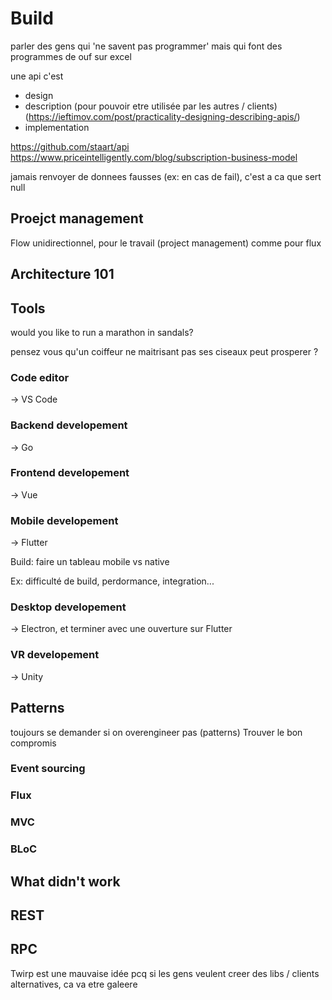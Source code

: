 # Build

parler des gens qui 'ne savent pas programmer' mais qui font des programmes de ouf sur excel

une api c'est
* design
* description (pour pouvoir etre utilisée par les autres / clients) (https://ieftimov.com/post/practicality-designing-describing-apis/)
* implementation

https://github.com/staart/api
https://www.priceintelligently.com/blog/subscription-business-model

jamais renvoyer de donnees fausses (ex: en cas de fail), c'est a ca que sert null

## Proejct management

Flow unidirectionnel, pour le travail (project management) comme pour flux


## Architecture 101

## Tools

would you like to run a marathon in sandals?

pensez vous qu'un coiffeur ne maitrisant pas ses ciseaux peut prosperer ?

### Code editor

-> VS Code

### Backend developement

-> Go


### Frontend developement

-> Vue

### Mobile developement

-> Flutter

Build: faire un tableau mobile vs native

Ex: difficulté de build, perdormance, integration...

### Desktop developement

-> Electron, et terminer avec une ouverture sur Flutter

### VR developement

-> Unity

## Patterns

toujours se demander si on overengineer pas (patterns)
Trouver le bon compromis

### Event sourcing
### Flux
### MVC
### BLoC


## What didn't work

## REST

## RPC

Twirp est une mauvaise idée pcq si les gens veulent creer des libs / clients alternatives, ca va etre galeere

